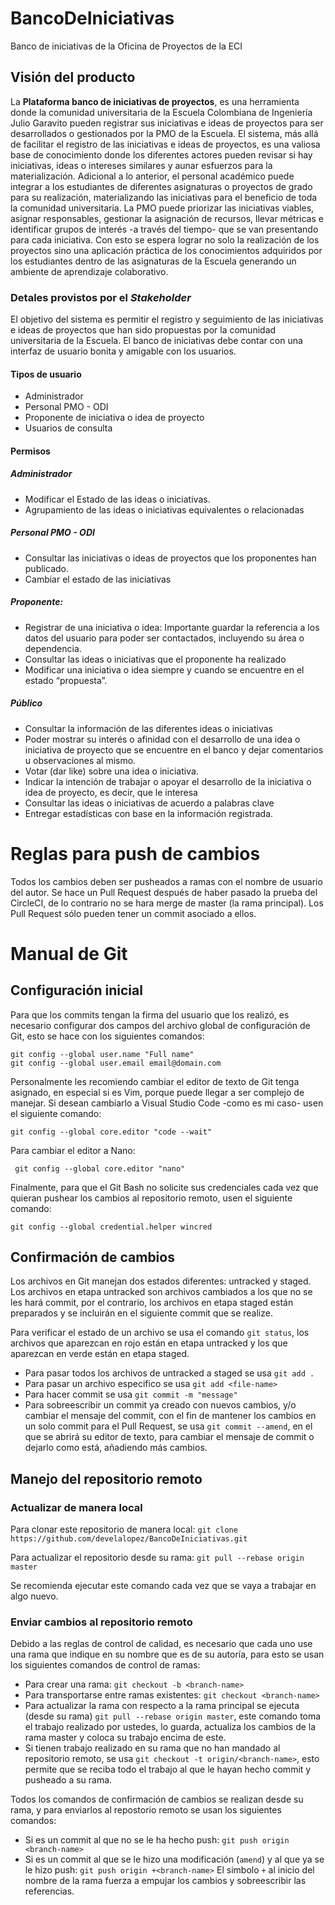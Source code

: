 

# BancoDeIniciativas
Banco de iniciativas de la Oficina de Proyectos de la ECI

## Visión del producto

La **Plataforma banco de iniciativas de proyectos**, es una herramienta donde la comunidad universitaria de la Escuela Colombiana de Ingeniería Julio Garavito pueden registrar sus iniciativas e ideas de proyectos para ser desarrollados o gestionados por la PMO de la Escuela. El sistema, más allá de facilitar el registro de las iniciativas e ideas de proyectos, es una valiosa base de conocimiento donde los diferentes actores pueden revisar si hay iniciativas, ideas o intereses similares y aunar esfuerzos para la materialización. Adicional a lo anterior, el personal académico puede integrar a los estudiantes de diferentes asignaturas o proyectos de grado para su realización, materializando las iniciativas para el beneficio de toda la comunidad universitaria. La PMO puede priorizar las iniciativas viables, asignar responsables, gestionar la asignación de recursos, llevar métricas e identificar grupos de interés -a través del tiempo- que se van presentando para cada iniciativa. Con esto se espera lograr no solo la realización de los proyectos sino una aplicación práctica de los conocimientos adquiridos por los estudiantes dentro de las asignaturas de la Escuela generando un ambiente de aprendizaje colaborativo.

### Detales provistos por el _Stakeholder_

El objetivo del sistema es permitir el registro y seguimiento de las iniciativas e ideas de proyectos que han sido propuestas por la comunidad universitaria de la Escuela. El banco de iniciativas debe contar con una interfaz de usuario bonita y amigable con los usuarios.

#### Tipos de usuario

* Administrador
* Personal PMO - ODI
* Proponente de iniciativa o idea de proyecto
* Usuarios de consulta

#### Permisos

##### Administrador

* Modificar el Estado de las ideas o iniciativas.
* Agrupamiento de las ideas o iniciativas equivalentes o relacionadas

##### Personal PMO - ODI

* Consultar las iniciativas o ideas de proyectos que los proponentes han publicado.
* Cambiar el estado de las iniciativas

##### Proponente:

* Registrar de una iniciativa o idea: Importante guardar la referencia a los datos del usuario para poder ser contactados, incluyendo su área o dependencia.
* Consultar las ideas o iniciativas que el proponente ha realizado
* Modificar una iniciativa o idea siempre y cuando se encuentre en el estado “propuesta”.

##### Público

* Consultar la información de las diferentes ideas o iniciativas 
* Poder mostrar su interés o afinidad con el desarrollo de una idea o iniciativa de proyecto que se encuentre en el banco y dejar comentarios u observaciones al mismo. 
* Votar (dar like) sobre una idea o iniciativa.
* Indicar la intención de trabajar o apoyar el desarrollo de la iniciativa o idea de proyecto, es decir, que le interesa
* Consultar las ideas o iniciativas de acuerdo a palabras clave
* Entregar estadísticas con base en la información registrada.

# Reglas para push de cambios

Todos los cambios deben ser pusheados a ramas con el nombre de usuario del autor. Se hace un Pull Request después de haber pasado la prueba del CircleCI, de lo contrario no se hara merge de master (la rama principal). Los Pull Request sólo pueden tener un commit asociado a ellos.

# Manual de Git

## Configuración inicial

Para que los commits tengan la firma del usuario que los realizó, es necesario configurar dos campos del archivo global de configuración de Git, esto se hace con los siguientes comandos:

    git config --global user.name "Full name"
    git config --global user.email email@domain.com

Personalmente les recomiendo cambiar el editor de texto de Git tenga asignado, en especial si es Vim, porque puede llegar a ser complejo de manejar. Si desean cambiarlo a Visual Studio Code -como es mi caso- usen el siguiente comando:

    git config --global core.editor "code --wait"

Para cambiar el editor a Nano:

	 git config --global core.editor "nano"

Finalmente, para que el Git Bash no solicite sus credenciales cada vez que quieran pushear los cambios al repositorio remoto, usen el siguiente comando:

    git config --global credential.helper wincred

## Confirmación de cambios

Los archivos en Git manejan dos estados diferentes: untracked y staged. Los archivos en etapa untracked son archivos cambiados a los que no se les hará commit, por el  contrario, los archivos en etapa staged están preparados y se incluirán en el siguiente commit que se realize.

Para verificar el estado de un archivo se usa el comando `git status`, los archivos que aparezcan en rojo están en etapa untracked y los que aparezcan en verde están en etapa staged.

* Para pasar todos los archivos de untracked a staged se usa `git add .`
* Para pasar un archivo especifico se usa `git add <file-name>`
* Para hacer commit se usa `git commit -m "message"`
* Para sobreescribir un commit ya creado con nuevos cambios, y/o cambiar el mensaje del commit, con el fin de mantener los cambios en un solo commit para el Pull Request, se usa `git commit --amend`, en el que se abrirá su editor de texto, para cambiar el mensaje de commit o dejarlo como está, añadiendo más cambios.

## Manejo del repositorio remoto

### Actualizar de manera local

Para clonar este repositorio de manera local:
	`git clone https://github.com/develalopez/BancoDeIniciativas.git`
	
Para actualizar el repositorio desde su rama:
	`git pull --rebase origin master`

Se recomienda ejecutar este comando cada vez que se vaya a trabajar en algo nuevo.

### Enviar cambios al repositorio remoto

Debido a las reglas de control de calidad, es necesario que cada uno use una rama que indique en su nombre que es de su autoría, para esto se usan los siguientes comandos de control de ramas:

* Para crear una rama: `git checkout -b <branch-name>`
* Para transportarse entre ramas existentes: `git checkout <branch-name>`
* Para actualizar la rama con respecto a la rama principal se ejecuta (desde su rama) `git pull --rebase origin master`, este comando toma el trabajo realizado por ustedes, lo guarda, actualiza los cambios de la rama master y coloca su trabajo encima de este.
* Si tienen trabajo realizado en su rama que no han mandado al repositorio remoto, se usa `git checkout -t origin/<branch-name>`, esto permite que se reciba todo el trabajo al que le hayan hecho commit y pusheado a su rama.

Todos los comandos de confirmación de cambios se realizan desde su rama, y para enviarlos al repostorio remoto se usan los siguientes comandos:
* Si es un commit al que no se le ha hecho push: `git push origin <branch-name>`
* Si es un commit al que se le hizo una modificación (`amend`) y al que ya se le hizo push: 
	`git push origin +<branch-name>`
	El simbolo `+` al inicio del nombre de la rama fuerza a empujar los cambios y sobreescribir las referencias.
